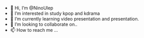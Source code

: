 - 👋 Hi, I’m @NinoUlep
- 👀 I’m interested in study kpop and kdrama
- 🌱 I’m currently learning video presentation and presentation.
- 💞️ I’m looking to collaborate on..
- 📫 How to reach me ...

<!---
NinoUlep/NinoUlep is a ✨ special ✨ repository because its `README.md` (this file) appears on your GitHub profile.
You can click the Preview link to take a look at your changes.
--->
